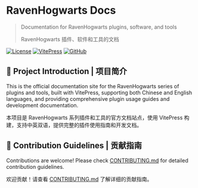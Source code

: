 # RavenHogwarts Docs 

> Documentation for RavenHogwarts plugins, software, and tools
> 
> RavenHogwarts 插件、软件和工具的文档

[![License](https://img.shields.io/badge/license-GPL--3.0-blue.svg)](LICENSE)
[![VitePress](https://img.shields.io/badge/VitePress-1.6.3-green.svg)](https://vitepress.dev/)
[![GitHub](https://img.shields.io/badge/GitHub-RavenHogWarts%2Fdocs-black.svg)](https://github.com/RavenHogWarts/docs)

## 🌟 Project Introduction | 项目简介

This is the official documentation site for the RavenHogwarts series of plugins and tools, built with VitePress, supporting both Chinese and English languages, and providing comprehensive plugin usage guides and development documentation.

本项目是 RavenHogwarts 系列插件和工具的官方文档站点，使用 VitePress 构建，支持中英双语，提供完整的插件使用指南和开发文档。

## 🤝 Contribution Guidelines | 贡献指南

Contributions are welcome! Please check [CONTRIBUTING.md](CONTRIBUTING.md) for detailed contribution guidelines.

欢迎贡献！请查看 [CONTRIBUTING.md](CONTRIBUTING.md) 了解详细的贡献指南。
